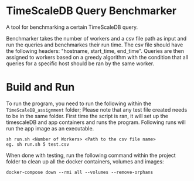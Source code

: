 # TimeScaleDB Query Benchmarker #
A tool for benchmarking a certain TimeScaleDB query.

Benchmarker takes the number of workers and a csv file path as input and run the queries and benchmarkes their run time.
The csv file should have the following headers: "hostname, start_time, end_time". Queries are then assigned to workers based on a greedy algorithm with the condition that all queries for a specific host should be ran by the same worker.


# Build and Run #
To run the program, you need to run the following within the `TimeScaleDB_assignment` folder; Please note that any test file created needs to be in the same folder. First time the script is ran, it will set up the timescaleDB and app containers and runs the program. Following runs will run the app image as an executable.

```
sh run.sh <Number of Workers> <Path to the csv file name>
eg. sh run.sh 5 test.csv
```

When done with testing, run the following command within the project folder to clean up all the docker containers, volumes and images:
```
docker-compose down --rmi all --volumes --remove-orphans
```

